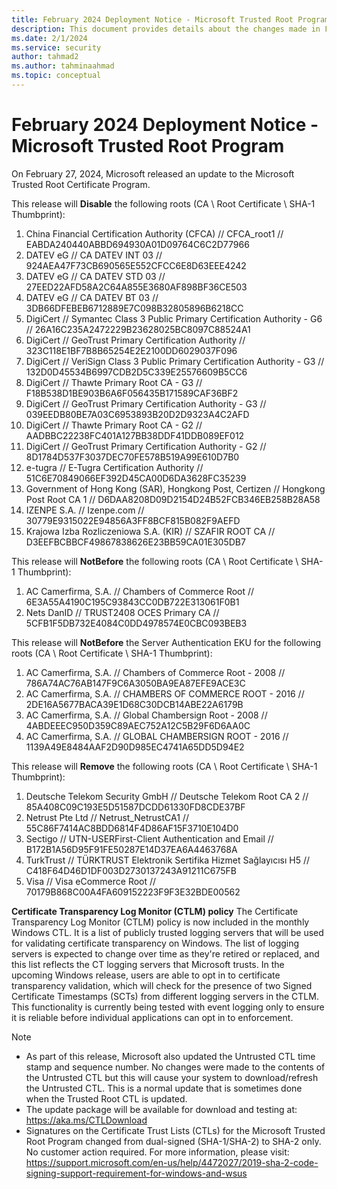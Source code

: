 ```yaml
---
title: February 2024 Deployment Notice - Microsoft Trusted Root Program 
description: This document provides details about the changes made in February 2024 to the root store.
ms.date: 2/1/2024
ms.service: security
author: tahmad2
ms.author: tahminaahmad
ms.topic: conceptual
---
```


# February 2024 Deployment Notice - Microsoft Trusted Root Program 

On February 27, 2024, Microsoft released an update to the Microsoft Trusted Root Certificate Program.

This release will **Disable** the following roots (CA \ Root Certificate \ SHA-1 Thumbprint):

1. China Financial Certification Authority (CFCA) // CFCA_root1 // EABDA240440ABBD694930A01D09764C6C2D77966
2. DATEV eG // CA DATEV INT 03 // 924AEA47F73CB690565E552CFCC6E8D63EEE4242
3. DATEV eG // CA DATEV STD 03 // 27EED22AFD58A2C64A855E3680AF898BF36CE503
4. DATEV eG // CA DATEV BT 03 // 3DB66DFEBEB6712889E7C098B32805896B6218CC
5. DigiCert // Symantec Class 3 Public Primary Certification Authority - G6 // 26A16C235A2472229B23628025BC8097C88524A1
6. DigiCert // GeoTrust Primary Certification Authority // 323C118E1BF7B8B65254E2E2100DD6029037F096
7. DigiCert // VeriSign Class 3 Public Primary Certification Authority - G3 // 132D0D45534B6997CDB2D5C339E25576609B5CC6
8. DigiCert // Thawte Primary Root CA - G3 // F18B538D1BE903B6A6F056435B171589CAF36BF2
9. DigiCert // GeoTrust Primary Certification Authority - G3 // 039EEDB80BE7A03C6953893B20D2D9323A4C2AFD
10. DigiCert // Thawte Primary Root CA - G2 // AADBBC22238FC401A127BB38DDF41DDB089EF012
11. DigiCert // GeoTrust Primary Certification Authority - G2 // 8D1784D537F3037DEC70FE578B519A99E610D7B0
12. e-tugra // E-Tugra Certification Authority // 51C6E70849066EF392D45CA00D6DA3628FC35239
13. Government of Hong Kong (SAR), Hongkong Post, Certizen // Hongkong Post Root CA 1 // D6DAA8208D09D2154D24B52FCB346EB258B28A58
14. IZENPE S.A. // Izenpe.com // 30779E9315022E94856A3FF8BCF815B082F9AEFD
15. Krajowa Izba Rozliczeniowa S.A. (KIR) // SZAFIR ROOT CA // D3EEFBCBBCF49867838626E23BB59CA01E305DB7

This release will **NotBefore** the following roots (CA \ Root Certificate \ SHA-1 Thumbprint):

1. AC Camerfirma, S.A. // Chambers of Commerce Root // 6E3A55A4190C195C93843CC0DB722E313061F0B1
2. Nets DanID // TRUST2408 OCES Primary CA // 5CFB1F5DB732E4084C0DD4978574E0CBC093BEB3

This release will **NotBefore** the Server Authentication EKU for the following roots (CA \ Root Certificate \ SHA-1 Thumbprint):

1. AC Camerfirma, S.A. // Chambers of Commerce Root - 2008 // 786A74AC76AB147F9C6A3050BA9EA87EFE9ACE3C
2. AC Camerfirma, S.A. // CHAMBERS OF COMMERCE ROOT - 2016 // 2DE16A5677BACA39E1D68C30DCB14ABE22A6179B
3. AC Camerfirma, S.A. // Global Chambersign Root - 2008 // 4ABDEEEC950D359C89AEC752A12C5B29F6D6AA0C
4. AC Camerfirma, S.A. // GLOBAL CHAMBERSIGN ROOT - 2016 // 1139A49E8484AAF2D90D985EC4741A65DD5D94E2

This release will **Remove** the following roots (CA \ Root Certificate \ SHA-1 Thumbprint):

1. Deutsche Telekom Security GmbH // Deutsche Telekom Root CA 2 // 85A408C09C193E5D51587DCDD61330FD8CDE37BF
2. Netrust Pte Ltd // Netrust_NetrustCA1 // 55C86F7414AC8BDD6814F4D86AF15F3710E104D0
3. Sectigo // UTN-USERFirst-Client Authentication and Email // B172B1A56D95F91FE50287E14D37EA6A4463768A
4. TurkTrust // TÜRKTRUST Elektronik Sertifika Hizmet Sağlayıcısı H5 // C418F64D46D1DF003D2730137243A91211C675FB
5. Visa // Visa eCommerce Root // 70179B868C00A4FA609152223F9F3E32BDE00562

**Certificate Transparency Log Monitor (CTLM) policy**
The Certificate Transparency Log Monitor (CTLM) policy is now included in the monthly Windows CTL. It is a list of publicly trusted logging servers that will be used for validating certificate transparency on Windows. The list of logging servers is expected to change over time as they're retired or replaced, and this list reflects the CT logging servers that Microsoft trusts. In the upcoming Windows release, users are able to opt in to certificate transparency validation, which will check for the presence of two Signed Certificate Timestamps (SCTs) from different logging servers in the CTLM. This functionality is currently being tested with event logging only to ensure it is reliable before individual applications can opt in to enforcement.

>[!NOTE]
> * As part of this release, Microsoft also updated the Untrusted CTL time stamp and sequence number. No changes were made to the contents of the Untrusted CTL but this will cause your system to download/refresh the Untrusted CTL. This is a normal update that is sometimes done when the Trusted Root CTL is updated.
> * The update package will be available for download and testing at: <https://aka.ms/CTLDownload>
> * Signatures on the Certificate Trust Lists (CTLs) for the Microsoft Trusted Root Program changed from dual-signed (SHA-1/SHA-2) to SHA-2 only. No customer action required. For more information, please visit: <https://support.microsoft.com/en-us/help/4472027/2019-sha-2-code-signing-support-requirement-for-windows-and-wsus>
